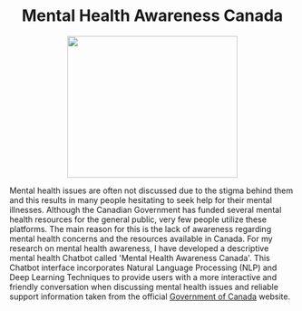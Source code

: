 <h1 align="center"> Mental Health Awareness Canada </h1>


<p align="center">
  <img src= "https://user-images.githubusercontent.com/76941265/128641349-5385754f-8252-4e83-acdb-e243b811d507.png" width="300" height="250">
</p>

Mental health issues are often not discussed due to the stigma behind them and this results in many people hesitating to seek help for their mental illnesses. Although the Canadian Government has funded several mental health resources for the general public, very few people utilize these platforms. The main reason for this is the lack of awareness regarding mental health concerns and the resources available in Canada. For my research on mental health awareness, I have developed a descriptive mental health Chatbot called 'Mental Health Awareness Canada'. This Chatbot interface incorporates Natural Language Processing (NLP) and Deep Learning Techniques to provide users with a more interactive and friendly conversation when discussing mental health issues and reliable support information taken from the official [Government of Canada](https://www.canada.ca/en/public-health/topics/mental-health-wellness.html) website.
